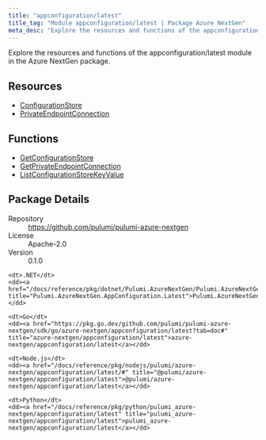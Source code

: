 ```yaml
---
title: "appconfiguration/latest"
title_tag: "Module appconfiguration/latest | Package Azure NextGen"
meta_desc: "Explore the resources and functions of the appconfiguration/latest module in the Azure NextGen package."
---
```


<!-- WARNING: this file was generated by Pulumi Docs Generator. -->
<!-- Do not edit by hand unless you're certain you know what you are doing! -->

Explore the resources and functions of the appconfiguration/latest module in the Azure NextGen package.

<h2 id="resources">Resources</h2>
<ul class="api">
    <li><a href="configurationstore" title="ConfigurationStore"><span class="symbol resource"></span>ConfigurationStore</a></li>
    <li><a href="privateendpointconnection" title="PrivateEndpointConnection"><span class="symbol resource"></span>PrivateEndpointConnection</a></li>
</ul>

<h2 id="functions">Functions</h2>
<ul class="api">
    <li><a href="getconfigurationstore" title="GetConfigurationStore"><span class="symbol function"></span>GetConfigurationStore</a></li>
    <li><a href="getprivateendpointconnection" title="GetPrivateEndpointConnection"><span class="symbol function"></span>GetPrivateEndpointConnection</a></li>
    <li><a href="listconfigurationstorekeyvalue" title="ListConfigurationStoreKeyValue"><span class="symbol function"></span>ListConfigurationStoreKeyValue</a></li>
</ul>

<h2 id="package-details">Package Details</h2>
<dl class="package-details">
	<dt>Repository</dt>
	<dd><a href="https://github.com/pulumi/pulumi-azure-nextgen">https://github.com/pulumi/pulumi-azure-nextgen</a></dd>
	<dt>License</dt>
	<dd>Apache-2.0</dd>
	<dt>Version</dt>
	<dd>0.1.0</dd>
</dl>



<dl class="tabular">

    <dt>.NET</dt>
    <dd><a href="/docs/reference/pkg/dotnet/Pulumi.AzureNextGen/Pulumi.AzureNextGen.AppConfiguration.Latest.html" title="Pulumi.AzureNextGen.AppConfiguration.Latest">Pulumi.AzureNextGen.AppConfiguration.Latest</a></dd>

    <dt>Go</dt>
    <dd><a href="https://pkg.go.dev/github.com/pulumi/pulumi-azure-nextgen/sdk/go/azure-nextgen/appconfiguration/latest?tab=doc#" title="azure-nextgen/appconfiguration/latest">azure-nextgen/appconfiguration/latest</a></dd>

    <dt>Node.js</dt>
    <dd><a href="/docs/reference/pkg/nodejs/pulumi/azure-nextgen/appconfiguration/latest/#" title="@pulumi/azure-nextgen/appconfiguration/latest">@pulumi/azure-nextgen/appconfiguration/latest</a></dd>

    <dt>Python</dt>
    <dd><a href="/docs/reference/pkg/python/pulumi_azure-nextgen/appconfiguration/latest" title="pulumi_azure-nextgen/appconfiguration/latest">pulumi_azure-nextgen/appconfiguration/latest</a></dd>

</dl>

